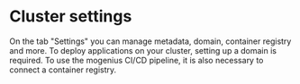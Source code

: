 ﻿---
sidebar_position: 2
description: Prepare a cluster in mogenius to connect with your own Kubernetes cluster.
---

# Cluster settings

On the tab "Settings" you can manage metadata, domain, container registry and more. To deploy applications on your cluster, setting up a domain is required. To use the mogenius CI/CD pipeline, it is also necessary to connect a container registry.